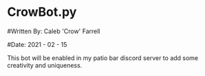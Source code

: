 # CrowBot.py

#Written By: Caleb 'Crow' Farrell

#Date: 2021 - 02 - 15

This bot will be enabled in my patio bar discord server to add some creativity and uniqueness.
